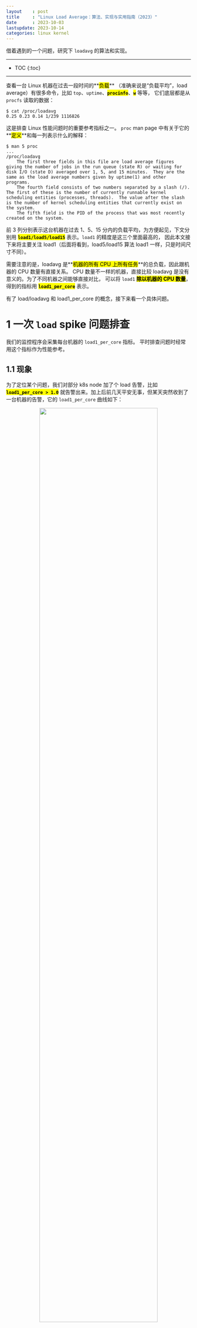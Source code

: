 ```yaml
---
layout    : post
title     : "Linux Load Average：算法、实现与实用指南（2023）"
date      : 2023-10-03
lastupdate: 2023-10-14
categories: linux kernel
---
```


借着遇到的一个问题，研究下 `loadavg` 的算法和实现。

----

* TOC
{:toc}

----

查看一台 Linux 机器在过去一段时间的**<mark>负载</mark>**
（准确来说是“负载平均”，load average）有很多命令，比如
`top`、`uptime`、**<mark><code>procinfo</code></mark>**、**<mark><code>w</code></mark>** 等等，
它们底层都是从 `procfs` 读取的数据：

```shell
$ cat /proc/loadavg
0.25 0.23 0.14 1/239 1116826
```

这是排查 Linux 性能问题时的重要参考指标之一。
`proc` man page 中有关于它的**<mark>定义</mark>**和每一列表示什么的解释：

```shell
$ man 5 proc
...
/proc/loadavg
    The first three fields in this file are load average figures giving the number of jobs in the run queue (state R) or waiting for disk I/O (state D) averaged over 1, 5, and 15 minutes.  They are the same as the load average numbers given by uptime(1) and other programs.
    The fourth field consists of two numbers separated by a slash (/).  The first of these is the number of currently runnable kernel scheduling entities (processes, threads).  The value after the slash is the number of kernel scheduling entities that currently exist on the system.
    The fifth field is the PID of the process that was most recently created on the system.
```

前 3 列分别表示这台机器在过去 1、5、15 分内的负载平均，为方便起见，下文分别用
**<mark><code>load1/load5/load15</code></mark>** 表示。`load1` 的精度是这三个里面最高的，
因此本文接下来将主要关注 load1（后面将看到，load5/load15 算法 load1 一样，只是时间尺寸不同）。

需要注意的是，loadavg 是**<mark>机器的所有 CPU 上所有任务</mark>**的总负载，因此跟机器的 CPU 数量有直接关系。
CPU 数量不一样的机器，直接比较 loadavg 是没有意义的。为了不同机器之间能够直接对比，
可以将 `load1` **<mark>除以机器的 CPU 数量</mark>**，得到的指标用 **<mark><code>load1_per_core</code></mark>** 表示。

有了 load/loadavg 和 load1_per_core 的概念，接下来看一个具体问题。

# 1 一次 `load` spike 问题排查

我们的监控程序会采集每台机器的 `load1_per_core` 指标。
平时排查问题时经常用这个指标作为性能参考。

## 1.1 现象

为了定位某个问题，我们对部分 k8s node 加了个 load 告警，比如 **<mark><code>load1_per_core > 1.0</code></mark>**
就告警出来。加上后前几天平安无事，但某天突然收到了一台机器的告警，它的 `load1_per_core` 曲线如下：

<p align="center"><img src="/assets/img/linux-loadavg/load-spikes.png" width="80%" height="80%"></p>
<p align="center">Fig. Load (loadavg1-per-core) spikes of a k8s node</p>

* 对于这些 node，我们预期 load1_per_core 正常不会超过 1，超过 3 就更夸张了；
* 另外，多个业务的 pod 混部在这台机器，根据之前的经验，load 这么高肯定有业务报障，
  但这次却没有；
* Load spike 非常有规律，预示着比较容易定位直接原因。

基于以上信息，接下来排查一下。

## 1.2 排查

### 1.2.1 宿主机监控：load 和 running 线程数量趋势一致

宿主机基础监控除了 load、cpu、io 等等指标外，我们还采集了系统上的进程/线程、上下文、中断等统计信息。
快速过了一遍这些看板之后发现，load 变化和 **<mark>node 上总的 running 状态进程数量</mark>**趋势和时间段都一致：

<p align="center"><img src="/assets/img/linux-loadavg/node-load-and-threads.png" width="75%" height="75%"></p>
<p align="center">Fig. Node load (load1_per_core) and threads on the node</p>

可以看到 running 进程数量在几十到几百之间剧烈波动。这里的 running 和 blocked 数量采集自：

```shell
$ cat /proc/stat
...
procs_running 8
procs_blocked 1
```

Load 高低和**<mark>活跃进程数量</mark>**及 IO 等因素正相关，
因此看到这个监控时，我们首先猜测可能是某些主机进程或 pod 进程在周期性**<mark>创建和销毁大量进程（线程），或者切换进程（线程）状态</mark>**。

> Linux 调度模块里，实际上是以线程为调度单位（`struct se`，schedule entity），并没有进程的概念。

接下来就是找到这个进程或 pod。

### 1.2.2 定位到进程（Pod）

非常规律的飙升意味着很容易抓现场。登录到 node 先用 top 看了几分钟，
确认系统 loadavg 会周期性从几十飙升到几百，

```shell
(node) $ top
#                                                   最近    1      5      15  分钟内的平均总负载
#                                                           |     |      |
top - 16:03:08 up 114 days, 18:03,  1 user,  load average: 17.01, 79.96, 90.27
Tasks: 1137 total,   1 running, 844 sleeping,   0 stopped,   0 zombie
%Cpu(s): 23.3 us,  3.5 sy,  0.0 ni, 72.8 id,  0.0 wa,  0.0 hi,  0.4 si,  0.0 st
...
   PID USER      PR  NI    VIRT    RES    SHR S  %CPU %MEM     TIME+ COMMAND # <-- 进程详情列表
719488 1004      20   0   36.8g   8.5g  35896 S 786.6  3.4  19332:17 java
...
```

再结合进程详情列表和 **<mark><code>%CPU</code></mark>** 这一列，很容易确定是哪个进程（PID）引起的，
进而可以根据 PID 找到 Pod。

### 1.2.3 Pod 监控：大量线程周期性状态切换

找到是哪个 Pod 之后，再跳转到 Pod 监控页面。
我们的监控项中，有一项是 pod 内的任务（线程）数量：

<p align="center"><img src="/assets/img/linux-loadavg/pod-tasks-by-state-1.png" width="80%" height="80%"></p>
<p align="center">Fig. Task states of the specific Pod</p>

这是在容器内收集的各种状态的线程数量。**<mark>时间及趋势都和 node 对得上</mark>**。

再把时间范围拉短了看一下，

<p align="center"><img src="/assets/img/linux-loadavg/pod-tasks-by-state-2.png" width="80%" height="80%"></p>
<p align="center">Fig. Task states of the specific Pod</p>

running 线程增多时 sleeping 减少，running 减少时 sleeping 增多，数量对得上。
所以像是 **<mark>600 来个线程不断在 sleeping/running 状态切换</mark>**。

### 1.2.4 交叉验证

计算 `loadavg` 会用到 Running 和 Uninterrupptable 状态的线程数量， 在 **<mark><code>top -H</code></mark>**（display individual threads）
里面是 `R` 和 `D` 状态，每 5s 统计一次这种线程的数量：

```shell
(node) $ for n in `seq 1 30`; do top -b -H -n 1 | egrep "(\sD\s|\sR\s)" | wc -l; sleep 5; done
672
349
106
467
128
378
138
50
453
152
254
701
527
660
695
677
185
32
...
```

线程数量周期性在 `30~700` 之间变化，跟监控看到的 load 趋势一致。

其他现象：

* `mpstat -P ALL 1` 看了一会，在 load 飙升时**<mark>只有几个核的 CPU 利用率飙升</mark>**，
  单核最高到 100%；其他 CPU 的利用率都在正常水平；
* 每次 load 飙升时，**<mark>哪些 CPU</mark>** 的利用率会飙升起来**<mark>不固定</mark>**；
  这是因为该 Pod 并不是 cpuset 类型，内核会根据 CPU 空闲情况迁移线程；
* IO 没什么变化；

> 也可以用下面的命令**<mark>过滤掉那些不会用来计算 load 的线程</mark>**  (S,T,t,Z,I etc)：
>
> ```shell
> $ ps -e -o s,user,cmd | grep ^[RD]
> ...
> ```

## 1.3 进一步排查方向

根据以上排查，初步总结如下：

* 宿主机 Load 升高是由于 Pod 大量线程进入 running 状态导致的；
* 整体 CPU/IO 等利用率都不高，因此其他业务实际上受影响不大；

进一步排查就要联系业务看看他们的 pod 在干什么了，这个不展开。

## 1.4 疑问

作为基础设施研发，这个 case 留给我们几个疑问：

1. load 到底是怎么计算的？
1. **<mark>load 是否适合作为告警指标？</mark>**

弄懂了第一个问题，第二个问题也就有答案了。
因此接下来我们研究下第一个问题。

# 2 `loadavg`：算法与内核实现

接下来的代码基于内核 5.10。

## 2.1 原理与算法

loadavg 算法本质上**<mark>很简单</mark>**，但 Linux 内核为了减少计算开销、适配不同处理器平台等等，做了很多工程优化，
所以现在很难快速看懂了。算法实现主要在
[<mark>kernel/sched/loadavg.c</mark>](https://github.com/torvalds/linux/blob/v5.10/kernel/sched/loadavg.c) [4]，
上来就是官方吐槽：

> This file contains the magic bits required to compute the global loadavg figure.
> **<mark>Its a silly number but people think its important</mark>**. We go through
> great pains to make it work on big machines and tickless kernels.

吐槽结束之后是算法描述：

```c
The global load average is an exponentially decaying average of nr_running + nr_uninterruptible.

Once every LOAD_FREQ:

  nr_active = 0;
  for_each_possible_cpu(cpu)
      nr_active += cpu_of(cpu)->nr_running + cpu_of(cpu)->nr_uninterruptible;

  avenrun[n] = avenrun[0] * exp_n + nr_active * (1 - exp_n)
```

其中的 **<mark><code>avenrun[]</code></mark>** 就是 loadavg。这段话说，

1. loadavg 是 **<mark><code>nr_running + nr_uninterruptible</code></mark>** 状态线程数量的一个**<mark>指数衰减平均</mark>**；
2. 算法每隔 **<mark><code>5s</code></mark>**（`LOAD_FREQ`）根据公式计算一次**<mark>过去 n 分钟内</mark>**的 loadavg，其中 n 有三个取值：1/5/15；
3. 对于 1 分钟粒度的 loadavg，公式简化为 **<mark><code>avenrun[n] = avenrun[0] * exp_1 + nr_active * (1 - exp_1)</code></mark>**。

根据 [3]，最近 1 分钟的 load 计算公式可以进一步精确为：

<p align="center"><mark><code>load(t) = load(t-1)e<sup>-5/60</sup> + nr_active * (1-e<sup>-5/60</sup>)</code></mark> 公式 (1)</p>

其中的参数：

* `t`：时刻；
* `nr_active`：所有 CPU 上 nr_running + nr_uninterruptible 的 task 数量；

根据 `nr_active` 的取值，又分为两种情况，下面分别来看。

### 2.1.1 有活跃线程：load 指数增长

`nr_active > 0` 表示此时（至少一个 CPU 上）有活跃线程。此时（尤其是活跃线程比较多时），
公式 1 的后面一部分占主，前面的衰减部分可以忽略，公式简化为：

<p align="center"><mark><code>load(t<sub>T</sub>) = nr_active * load(t<sub>0</sub>)(1-e<sup>-5t/60</sup>)</code></mark> 公式 (2)</p>

<code>t<sub>0</sub></code> 是初始时刻，<code>t<sub>T</sub></code> 是 <code>T</code> 时刻。
可以看出，这是一个与 `nr_active` 呈近似线性的**<mark>单调递增</mark>**曲线。

### 2.1.2 无活跃线程：load 指数衰减

`nr_active = 0` 表示所有 CPU 上都没有活跃线性，即**<mark>整个系统处于空闲状态</mark>**。
此时，公式简化为：

<p align="center"><mark><code>load(t<sub>T</sub>) = load(t<sub>0</sub>)e<sup>-5t/60</sup></code></mark> 公式 (3)</p>

是一个**<mark>标准的指数衰减</mark>**。也就是说如果从此刻开始，
后面都没有任务运行了，那系统 load 将指数衰减下去。

### 2.1.3 Load 测试与小结

我们来快速验证下。

在一台 48 核机器上，创建 44 个线程（留下 4 个核跑系统任务，比如监控采集程序）压测 10 分钟：

```shell
# spawn 44 workers spinning on malloc()/free(), run for 10 minutes
$ stress -m 44 --timeout 600s
```

下面是 load1_per_core 的监控：

<p align="center"><img src="/assets/img/linux-loadavg/load-curve-with-stress.png" width="50%" height="50%"></p>
<p align="center">Fig. <mark>Load test on a 48-Core physical server</mark>. <code>stress -m 44 --timeout 600s</code></p>

Load 曲线明显分为两个阶段：

* `15:50~16:00`，一直有 44 个活跃线性，因此 load 一个**<mark>单调递增</mark>**曲线，前半部分近似线性（后面为什么越来越平了？）；
* `16:00~16:10`，没有活跃线性（除了一些开销很小的系统线程），因此 load 是一个比较标准的**<mark>指数衰减</mark>**曲线；

注意：

1. 图中纵轴的单位是 load1_per_core，乘以这台机器的核数 48 才是 loadavg，也就是公式 1-3 中的 load。
  不过由于二者就差一个固定倍数，因此曲线走势是一模一样的。
2. 后面会看到，内核每 **<mark><code>5s</code></mark>** 计算一次 load，而这里的监控是每 **<mark><code>60s</code></mark>**
  采集一个点，所以曲线略显粗糙；如果有精度更高的采集（例如，也是 5s 采集一次），会看到一条更漂亮的曲线。
3. 另外注意注意到 load1_per_core 最大值已经超过 1 了，因此它**<mark>并不是</mark>**一个 `<= 1.0 (100%)` 的指标，
  活跃线程数量越多，load 就越大。如果压测时创建更多的活跃线性，就会看到 load 达到一个更大的平稳值。
  它**<mark>跟 CPU 利用率</mark>**（最大 100%）**<mark>并不是一个概念</mark>**。

有了这样初步的感性认识之后，接下来看看内核实现。

## 2.2 内核基础

要大致看懂代码，需要一些内核基础。

### 2.2.1 运行/调度队列 `struct rq`

内核在每个 CPU 上都有一个**<mark>调度队列</mark>**，叫 **<mark><code>runqueue</code></mark>**（运行队列），
对应的结构体是 **<mark><code>struct rq</code></mark>**。
这是一个通用调度队列，里面包含了大量与调度相关的字段，比如
[完全公平调度器]({% link _posts/2023-02-05-linux-cfs-design-and-implementation-zh.md %})
**<mark><code>struct cfs_rq cfs</code></mark>**。

本文主要关注的是与计算 load 有关的几个字段，

```c
// kernel/sched/sched.h

// This is the main, per-CPU runqueue data structure.
struct rq {
    unsigned int         nr_running;        // running task 数量
    struct   cfs_rq      cfs;               // 完全公平调度器 CFS

    unsigned long        nr_uninterruptible;// 不可中断状态的 task 数量

    // 与 load 计算相关的字段
    unsigned long        calc_load_update;  // 上次计算 load 的时刻
    long                 calc_load_active;  // 上次计算 load 时的 nr_active (running+uninterruptible)
    ...
};
```

如上，有两个 **<mark><code>calc_load_</code></mark>** 前缀的变量，表明这是**<mark>计算 load 用的</mark>**，
后缀表示变量的用途，

* <code>calc_load_<mark>update</mark></code>：上次计算 load 的时刻；
* <code>calc_load_<mark>tasks</mark></code>：上次计算 load 时的 running+uninterruptible 状态的 task 数量（内核代码中 task 表示的是一个进程或一个线程）；

> 代码中看到这俩变量时，可能觉得更像是函数名而不是变量。如果更倾向于可读性，这俩变量可以改为：
>
> * prev_load_calc_time
> * prev_load_calc_active_tasks 或 prev_load_calc_nr_active

### 2.2.2 Load 计算相关的全局变量

计算 load 用的几个全局变量：

```c
// kernel/sched/loadavg.c

atomic_long_t calc_load_tasks;  // CPU 上 threads 数量
unsigned long calc_load_update; // 时间戳
unsigned long avenrun[3];
```

* 前两个跟 runqueue 里面的字段对应，但计算的是所有 CPU 上所有 runqueue 对应字段的总和，
  因为 load 表示是系统负载，不是单个 CPU 的负载。
* 第三个变量 `avenrun[3]` 前面也看到了，表示的是过去 1、5、15 分钟内的 loadavg。

### 2.2.3 内核时间基础：HZ/tick/jiffies/uptime

Linux 内核的**<mark>周期性事件</mark>**基于 **<mark><code>timer interrupt</code></mark>**
触发，计时基于 **<mark><code>HZ</code></mark>**，这是一个**<mark>编译常量</mark>**，通常与 CPU 架构相关。
例如，对于最常见的 X86 架构，

1. 默认 HZ 是 **<mark><code>1000</code></mark>**，也就是 1s 内触发 1000 次 timer interrupt，interrupt 间隔是 **<mark><code>1s/HZ = 1ms</code></mark>**；
  这和**<mark>处理器的晶振频率</mark>**（例如 `2.1G HZ`）并不是一个概念，别搞混了；
2. 在计时上，一次 timer interrupt 也称为一次 **<mark><code>tick</code></mark>**，

    * tick 的间隔称为 **<mark><code>tick period</code></mark>**，因此有 tick period = **<mark><code>1s/HZ</code></mark>**；
    * 在内核中有两个相关变量

    ```c
    // kernel/time/tick-common.c
    
    // Tick next event: keeps track of the tick time
    ktime_t tick_next_period;
    ktime_t tick_period;
    
    // Setup the tick device
    static void tick_setup_device(struct tick_device *td, struct clock_event_device *newdev, int cpu, const struct cpumask *cpumask) {
        tick_next_period = ktime_get();
        tick_period = NSEC_PER_SEC / HZ; // 内部用 ns 表示
    }
    ```

3. **<mark>系统启动以来的 tick 次数</mark>**记录在全局变量 **<mark><code>jiffies</code></mark>** 里面，

    ```c
    // linux/jiffies.h
    
    extern unsigned long volatile jiffies;
    ```

    系统启动时初始化为 0，每次 timer interrupt 加 1。由于 timer interrupt 是 1ms，
    因此 jiffies 就是以 **<mark>1ms 为单位的系统启动以来的时间</mark>**。
    jiffies_64 是 64bit 版本的 jiffies。

4. jiffies 和 uptime 的关系：

    <p align="center"><mark><code>uptime_in_seconds = jiffies / HZ</code></mark></p>

    以及

    <p align="center"><mark><code>jiffies = uptime_in_seconds * HZ</code></mark></p>

有了以上基础，接下来可以看算法实现了。

## 2.3 算法实现

### 2.3.1 调用栈

每次 timer interrupt 之后，会执行到 `tick_handle_periodic()`，接下来的调用栈：

```
tick_handle_periodic // kernel/time/tick-common.c
  |-cpu = smp_processor_id();
  |-tick_periodic(cpu)
      |-if (tick_do_timer_cpu == cpu) { // 只有一个 CPU 负责计算 load，不然就乱套了
      |   tick_next_period = ktime_add(tick_next_period, tick_period); // 更新全局变量
      |   do_timer(ticks=1)
      |   | |-jiffies_64 += ticks; // 都是 ns 表示的
      |   | |-calc_global_load();
      |   |     | // update the avenrun load estimates 10 ticks after the CPUs have updated calc_load_tasks.
      |   |     |-if jiffies < calc_load_update + 10
      |   |     |   return;
      |   |     |
      |   |     |-active = atomic_long_read(&calc_load_tasks);
      |   |     |-active = active > 0 ? active * FIXED_1 : 0;
      |   |     |-avenrun[0] = calc_load(load=avenrun[0], exp=EXP_1, active);
      |   |     |                |-newload = avenrun[0] * EXP_1 + active * (FIXED_1 - EXP_1)
      |   |     |                |-if (active >= avenrun[0])
      |   |     |                |     newload += FIXED_1-1;
      |   |     |                | 
      |   |     |                |-return newload / FIXED_1;
      |   |     |
      |   |     |-avenrun[1] = calc_load(avenrun[1], EXP_5, active);
      |   |     |-avenrun[2] = calc_load(avenrun[2], EXP_15, active);
      |   |     |-WRITE_ONCE(calc_load_update, sample_window + LOAD_FREQ); // 下一次计算 loadavg 的时间：5s 后
      |   |     |
      |   |     |-calc_global_nohz(); // In case we went to NO_HZ for multiple LOAD_FREQ intervals catch up in bulk.
      |   |         |-calc_load_n
      |   |             |-calc_load
      |   |
      |   update_wall_time()
      |-}
      |-update_process_times(user_mode(get_irq_regs()));
      |-profile_tick(CPU_PROFILING);

```

timer 中断之后，执行 `tick_handle_periodic()`，它首先
获取程序当前所在的 CPU ID，然后执行 tick_periodic(cpu)。

接下来的大致步骤：

1. 判断是不是当前 CPU 负责计算 load，是的话才继续；否则只更新一些进程 timer 信息就返回了；
2. 如果是当前 CPU 负责计算，则更新下次 tick 时间戳 tick_next_period，也就是在当前时间基础上加上 tick_period （1/HZ 秒，x86 默认是 1ms）；
3. 调用 `do_timer(ticks=1)` 尝试计算一次 load；这里说尝试是因为不一定真的会计算，可能会提前返回；
4. 更新 jiffies_64；然后计算 load，

    如果 jiffies 比上次计算 load 的时间戳 + 10 要小，就不计算；
    否则，调用 `calc_load()` 开始计算 loadavg。

计算 load 的算法就是我们上一节介绍过的了：

```c
The global load average is an exponentially decaying average of nr_running + nr_uninterruptible.

Once every LOAD_FREQ（5 秒）:

  nr_active = 0;
  for cpu in cpus:
      nr_active += cpu->nr_running + cpu->nr_uninterruptible;

  avenrun[n] = avenrun[0] * exp_n + nr_active * (1 - exp_n)
```

### 2.3.2 一些实现细节

#### runqueue load 字段初始化

```c
static void sched_rq_cpu_starting(unsigned int cpu) {
    struct rq *rq = cpu_rq(cpu);

    rq->calc_load_update = calc_load_update;
    update_max_interval();
}

void __init sched_init(void) {
    for_each_possible_cpu(i) {
        struct rq *rq;

        rq = cpu_rq(i);
        raw_spin_lock_init(&rq->lock);
        rq->nr_running = 0;
        rq->calc_load_active = 0;
        rq->calc_load_update = jiffies + LOAD_FREQ;
    }
}
```

#### 判断是否由当前 CPU 执行 load 计算

```c
// kernel/time/tick-common.c

/*
 * tick_do_timer_cpu is a timer core internal variable which holds the CPU NR
 * which is responsible for calling do_timer(), i.e. the timekeeping stuff. This
 * variable has two functions:
 *
 * 1) Prevent a thundering herd issue of a gazillion of CPUs trying to grab the
 *    timekeeping lock all at once. Only the CPU which is assigned to do the
 *    update is handling it.
 *
 * 2) Hand off the duty in the NOHZ idle case by setting the value to
 *    TICK_DO_TIMER_NONE, i.e. a non existing CPU. So the next cpu which looks
 *    at it will take over and keep the time keeping alive.  The handover
 *    procedure also covers cpu hotplug.
 */
int tick_do_timer_cpu __read_mostly = TICK_DO_TIMER_BOOT;
```

#### `do_timer()`

```c
// kernel/time/tick-common.c

// kernel/time/timekeeping.c
void do_timer(unsigned long ticks) {
    jiffies_64 += ticks;
    calc_global_load();
}
```

#### `calc_global_load() -> calc_load()`

```c
// kernel/time/tick-common.c

/*
 * calc_load - update the avenrun load estimates 10 ticks after the
 * CPUs have updated calc_load_tasks.
 *
 * Called from the global timer code.
 */
void calc_global_load(void) {
    unsigned long sample_window;
    long active, delta;

    sample_window = READ_ONCE(calc_load_update);
    if (time_before(jiffies, sample_window + 10))
        return;

    /*
     * Fold the 'old' NO_HZ-delta to include all NO_HZ CPUs.
     */
    delta = calc_load_nohz_read();
    if (delta)
        atomic_long_add(delta, &calc_load_tasks);

    active = atomic_long_read(&calc_load_tasks);
    active = active > 0 ? active * FIXED_1 : 0;

    avenrun[0] = calc_load(avenrun[0], EXP_1, active);
    avenrun[1] = calc_load(avenrun[1], EXP_5, active);
    avenrun[2] = calc_load(avenrun[2], EXP_15, active);

    WRITE_ONCE(calc_load_update, sample_window + LOAD_FREQ);

    /*
     * In case we went to NO_HZ for multiple LOAD_FREQ intervals
     * catch up in bulk.
     */
    calc_global_nohz();
}

/*
 * a1 = a0 * e + a * (1 - e)
 */
static inline unsigned long
calc_load(unsigned long load, unsigned long exp, unsigned long active) {
    unsigned long newload = load * exp + active * (FIXED_1 - exp);
    if (active >= load)
        newload += FIXED_1-1;

    return newload / FIXED_1;
}
```

## 2.4 考古

[2] 中对 Linux loadavg 算法演变做了一些考古。
主要是关于 Linux 为什么计算 loadavg 时需要考虑到 uninterruptible sleep 线程数量，
以及 Linux 的 loadavg 和其他操作系统的 loadavg 有什么区别。

### 2.4.1 计入不可中断 sleep

**<mark><code>Uninterruptible Sleep</code></mark>** (**<mark><code>D</code></mark>**) 状态通常是同步 disk IO 导致的 sleeping；

* 这种状态的 task 不受中断信号影响，例如阻塞在 disk IO 和某些 lock 上的 task；
* 将这种状态的线性引入 loadavg 计算的 [patch](http://oldlinux.org/Linux.old/mail-archive/alan-old-funet-lists/kernel.1993.gz)；

    ```
    From: Matthias Urlichs <urlichs@smurf.sub.org>
    Subject: Load average broken ?
    Date: Fri, 29 Oct 1993 11:37:23 +0200
    
    The kernel only counts "runnable" processes when computing the load average. 
    I don't like that; the problem is that processes which are swapping or 
    waiting on "fast", i.e. noninterruptible, I/O, also consume resources.
    
    It seems somewhat nonintuitive that the load average goes down when you 
    replace your fast swap disk with a slow swap disk...
    
    Anyway, the following patch seems to make the load average much more 
    consistent WRT the subjective speed of the system. And, most important, the 
    load is still zero when nobody is doing anything. ;-)
    
    --- kernel/sched.c.orig	Fri Oct 29 10:31:11 1993
    +++ kernel/sched.c	Fri Oct 29 10:32:51 1993
    @@ -414,7 +414,9 @@
     	unsigned long nr = 0;
    
     	for(p = &LAST_TASK; p > &FIRST_TASK; --p)
    -		if (*p && (*p)->state == TASK_RUNNING)
    +		if (*p && ((*p)->state == TASK_RUNNING) ||
    +		           (*p)->state == TASK_UNINTERRUPTIBLE) ||
    +		           (*p)->state == TASK_SWAPPING))
     			nr += FIXED_1;
     	return nr;
     }
    ```

* 使得 Linux 系统 loadavg 表示的不再是 "CPU load averages"，而是 "system load averages"。

### 2.4.2 Linux vs. 其他 OS：loadavg 区别

Linux load 与其他操作系统 load 的区别：
几点重要信息：

| 操作系统 | load average 概念和内涵 | 优点 |
|:-----|:-----|:-----|
| Linux | 准确说是 **<mark><code>system load average</code></mark>**，衡量的是系统整体资源，而非 CPU 这一种资源。包括了正在运行和等待（CPU, disk, uninterruptible locks 等资源）运行的所有线程数量，换句话说，统计**<mark>所有非完全空闲的线程</mark>**（threads that aren't completely idle）数量 | 考虑到了 CPU 之外的其他资源 |
| 其他操作系统 | 指的就是 **<mark><code>CPU load average</code></mark>**，衡量所有 CPU 上 running+runnable 线程的数量 | 理解简单，也更容易推测 CPU 资源的使用情况 |

# 3 讨论

## 3.1 Load 很高，所有进程都会受影响吗？

不一定。

Load 是根据**<mark>所有 CPU</mark>** 的 **<mark><code>runqueue</code></mark>**
状态综合算出的一个数字，load 很高**<mark>并不能代表每个 CPU 都过载了</mark>**。

例如，少数几个 CPU 上有大量或持续活跃线程，就足以把系统 load 打到很高，
但这种情况下，其他 CPU 上的任务并不受影响。下面来模拟一下。

### 3.1.1 模拟：单个 CPU 把系统 load 打高上百倍

下面是一台 4C 空闲机器上，

```shell
$ cat /proc/cpuinfo | grep processor
processor       : 0
processor       : 1
processor       : 2
processor       : 3

$ uptime
 16:52:13 up  3:15,  7 users,  load average: 0.22, 0.18, 0.18
```

系统 loadavg1 只有 0.22。接下来创建 30 个 stress 任务并**<mark>固定到 CPU 3</mark>** 上执行，

```shell
# spawn 30 workers spinning on sqrt()
$ taskset -c 3 stress -c 30 --timeout 120s
```

然后通过 top 命令 5s 查看一次 **<mark><code>loadavg1</code></mark>**：

```shell
$ for n in `seq 1 120`; do top -b -n1 | head -n1 | awk '{print $(NF-2)}' | sed 's/,//'; sleep 5; done
0.24
0.22
0.26
2.64
4.84
6.85
8.70
10.41
11.98
13.42
14.75
15.97
17.09
18.13
19.08
19.95
20.76
21.50
22.18
22.81
23.38
23.91
24.40
24.85
25.26
25.64
25.99
23.91
```

可以看到，loadavg 最高到了 25 以上，比我们压测之前高了 **<mark>100 多倍</mark>**。
看一下压测期间的 **<mark>CPU 利用率</mark>**：

```shell
$ mpstat -p ALL 1
Average:  CPU    %usr  %nice   %sys %iowait   %irq  %soft  %steal  %guest  %gnice   %idle
Average:  all   25.02   0.00   0.17    0.00   0.00   0.00    0.00    0.00    0.00   74.81
Average:    0    0.00   0.00   0.33    0.00   0.00   0.00    0.00    0.00    0.00   99.67 # -+
Average:    1    0.00   0.00   0.33    0.00   0.00   0.00    0.00    0.00    0.00   99.67 #  | CPU 0-2 are idle
Average:    2    0.00   0.00   0.00    0.00   0.00   0.00    0.00    0.00    0.00  100.00 # -+
Average:    3  100.00   0.00   0.00    0.00   0.00   0.00    0.00    0.00    0.00    0.00
           #      |
           # CPU 3 is 100% busy
```

可以看到**<mark>只有 CPU 3 维持在 100%</mark>**，其他几个 CPU 都是绝对空闲的。

### 3.1.2 cpuset vs. cpu quota

假如我们的压测程序是跑在一个 pod 里，这种情况对应的就是 **<mark><code>cpuset</code></mark>**
模式 —— 独占几个固定的 CPU。这种情况下除了占用这些 CPU 的 Pod 自身，其他 Pod 是不受影响的
（单就 CPU 这一种资源来说。实际上 pod 还共享其他资源，例如宿主机的总网络带宽、IO 等）。

非 cpuset 的 pod 没有独占 CPU，系统通过 cgroup/cfs 来分配给它们 CPU 份额，
线程也会在 CPU 之间迁移，因此影响其他 pod 的可能性大一些。一些相关内容：

1. [Linux CFS 调度器：原理、设计与内核实现（2023）]({% link _posts/2023-02-05-linux-cfs-design-and-implementation-zh.md %})
1. [k8s 基于 cgroup 的资源限额（capacity enforcement）：模型设计与代码实现（2023）]({% link _posts/2023-01-25-k8s-cgroup-zh.md %})

## 3.2 僵尸进程

loadavg 也会计入僵尸进程（**<mark><code>Z</code></mark>** 状态），因此如果有大量僵尸进程，也会看到系统的 load 很高。

## 3.3 Load `!=` CPU 利用率

loadavg 衡量系统整体在过去一段时间内的负载状态，

* 每 5s 对**<mark>所有 CPU 上所有 runqueue</mark>** 采样一次，本质上表示的是 runqueue length，并不是 CPU 利用率；
* 是一种 **<mark>指数衰减移动平均</mark>**（exponentially-damped moving average）；

CPU 利用率统计的是 CPU 繁忙的时间占比，比如对于单个 CPU，

* 在 1s 的周期内有 0.5s 在执行任务，剩下的时间是空闲的，那 CPU 利用率就是 50%；
* 利用率上限是 100%；

## 3.4 Load 是否是一个很好的告警指标？

根据以上讨论，load 高并不一定表示每个 CPU 都繁忙。极端情况下，单核或单个应用的线程太多就能导致 load 飙升成百上千倍，
但这时可能除了少数几个核，其他核上的应用都不受影响，所以**用 load 来告警并不合适**；
更准确的是**<mark>每个 CPU 独立计算 load</mark>**，即 **per-core-loadavg**，但目前并没有这个指标。

但另一方面，load 趋势变化在实际排障中还是很有参加价值的，
比如之前 loadavg 是 0.5，现在突然变成 0.8，那说明系统任务数量或状态还是有较大变化的，
为进一步排查指明了一个方向。

# 4 实用指南

既然 load 只能用来看趋势和相对大小，判断是否可能有问题，而无法及衡量问题的严重程度及进一步定位问题根源，
那怎么进一步排查和定位问题呢？下面是一些参考。

## 4.1 USE (Used-frequency, Saturation, Errors) 方法论

《Systems Performance: Enterprise and the Cloud》（中文版名为《性能之巅》）一书提出了
衡量一种资源使用状况的 3 个维度的指标 [5]：

* 利用率（Utilization）: 例如，CPU 利用率 `90%`（有 `90%` 的时间内，这个 CPU 有被使用到）；
* 饱和度（Saturation）: 用 **wait-queue length** 衡量，例如，CPU 的平均 `runqueue length` 是 4；
* 错误数（Errors）: 例如网卡有 50 个丢包

但 [7] 中已经分析过，USE 术语给 "Utilization" 这个词带来了相当大的歧义，因为大家说到 “utilization”（“利用率”）
时，普遍指的是一种资源总共被使用了多少 —— 比如我有 4 个 CPU，其中 3 个 100% 在运行，那 "utilization"
就是 75% —— 这对应的其实是 USE 里面的 “saturation”（“饱和度”）概念。作者重新将
“Utilization” 定义为“使用频率” —— **<mark>在采样周期内，有多长时间这种资源有被使用到</mark>**（不管使用了多少） ——
给一个已经普遍接受的术语重新定义概念，造成很大的理解和交流障碍。
为此，本文把 USE 中的 “U” 解释成 “Used-frequency”。方法论没有任何变化，只是改个术语来减少混淆。

举例，对于一片 100 核的 GPU，

* Used-frequency：在采样周期内，这种资源被使用到的时间比例；例如采样周期是 1s，
  其中 0.8s 的时间内有**<mark>至少有一个核</mark>**在执行计算，那 U 就是 80%；
  **<mark>实际用了几个核，从这个指标推测不出来</mark>**；
* Saturation：`100% * used_cores / total_cores`；这个指标**<mark>可以推测平均用了几个核</mark>**；
* Errors：（一般是 Saturation 超过一定阈值之后，）这个 GPU 的报错数量。

## 4.2 指标

进一步排查，可以参考下列 U 和 S 指标。

### 4.2.1 Used-frequency 指标

在**<mark>定义 workload 行为特征</mark>**方面比较有用，

* **<mark><code>per-CPU</code></mark>** used-frequency：**<mark><code>mpstat -P ALL 1</code></mark>**；
* **<mark><code>per-process</code></mark>** CPU used-frequency: eg, top, `pidstat 1`。

### 4.2.2 Saturation 指标

在**<mark>瓶颈分析</mark>**方面比较有用：

2. **<mark>Per-CPU 调度延迟</mark>**（CPU run queue **<mark><code>latency</code></mark>**）

    * `/proc/schedstat`

        ```shell
        $ cat /proc/schedstat
        version 15
        timestamp 4300445966
        cpu0 0 0 0 0 0 0 1251984973307 142560271674 30375313
        cpu1 0 0 0 0 0 0 1423130608498 155128353435 40480095
        cpu2 0 0 0 0 0 0 1612417112675 603370909483 43658159
        cpu3 0 0 0 0 0 0 1763144199179 4220860238053 31154491
        ```

    * `perf sched`
    * bcc `runqlat` 脚本

3. **<mark>全局调度队列长度</mark>**（CPU run queue **<mark><code>length</code></mark>**）：
  这个指标能看出**<mark>有没有问题</mark>**，但是很难估计问题的严重程度。

    * `vmstat 1`，看 `r` 列的数据；

        ```shell
        $ vmstat 1
        procs -----------memory---------- ---swap-- -----io---- -system-- ------cpu-----
         r  b   swpd   free   buff  cache   si   so    bi    bo   in   cs us sy id wa st
         2  0 220532  69004  56416 1305500    1   10   387   370  900 1411  9  2 89  0  0
         0  0 220532  69004  56416 1305700    0    0     0     0  774 1289  0  1 99  0  0
        ...
        ```

    * bcc `runqlen` 脚本

1. **<mark><code>Per-thread run queue (scheduler) latency</code></mark>**：
  这是最好的 CPU 饱和度指标，它表示 task/thread 已经 runnable 了，但是还没有等到它的时间片；
  可以计算出一个线程花在 scheduler latency 上的时间百分比。这个比例很容易量化，看出问题的严重程度。
  具体指标：

    * `/proc/PID/schedstats`
    * `delaystats`
    * `perf sched`

# 5 结束语

本文从遇到的具体问题出发，研究了一些 Linux load 相关的内容。
一些内容和理解都还比较粗糙，后面有机会再完善。

# References

1. [High System Load with Low CPU Utilization on Linux?](https://tanelpoder.com/posts/high-system-load-low-cpu-utilization-on-linux/), tanelpoder.com, 2020
2. [Linux Load Averages: Solving the Mystery](https://www.brendangregg.com/blog/2017-08-08/linux-load-averages.html), brendangregg.com, 2017
3. [UNIX Load Average Part 1: How It Works](https://www.fortra.com/resources/guides/unix-load-average-part-1-how-it-works), fortra.com
4. [kernel/sched/loadavg.c](https://github.com/torvalds/linux/blob/v5.10/kernel/sched/loadavg.c), 2021
5. [(笔记)《Systems Performance: Enterprise and the Cloud》(Prentice Hall, 2013)]({% link _posts/2020-05-05-systems-performance-notes-zh.md %}), 2020
6. [Linux Trouble Shooting Cheat Sheet]({% link _posts/2020-05-05-linux-trouble-shooting-cheat-sheet.md %}), 2020
7. [Understanding NVIDIA GPU Performance: Utilization vs. Saturation (2023)]({% link _posts/2023-08-27-understanding-gpu-performance.md %})
